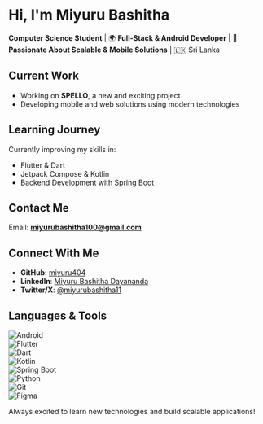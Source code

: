 # Hi, I'm Miyuru Bashitha 

 **Computer Science Student** | 🌍 **Full-Stack & Android Developer** | 📱 **Passionate About Scalable & Mobile Solutions** | 🇱🇰 Sri Lanka  

##  Current Work  
- Working on **SPELLO**, a new and exciting project  
- Developing mobile and web solutions using modern technologies  

##  Learning Journey  
Currently improving my skills in:  
- Flutter & Dart   
- Jetpack Compose & Kotlin   
- Backend Development with Spring Boot  

##  Contact Me  
   Email: **miyurubashitha100@gmail.com**  

##  Connect With Me  
- **GitHub**: [miyuru404](https://github.com/miyuru404)  
- **LinkedIn**: [Miyuru Bashitha Dayananda](https://www.linkedin.com/in/miyurubashitha11)  
- **Twitter/X**: [@miyurubashitha11](https://twitter.com/miyurubashitha11)  

##  Languages & Tools  
![Android](https://img.shields.io/badge/Android-3DDC84?style=for-the-badge&logo=android&logoColor=white)  
![Flutter](https://img.shields.io/badge/Flutter-02569B?style=for-the-badge&logo=flutter&logoColor=white)  
![Dart](https://img.shields.io/badge/Dart-0175C2?style=for-the-badge&logo=dart&logoColor=white)  
![Kotlin](https://img.shields.io/badge/Kotlin-0095D5?style=for-the-badge&logo=kotlin&logoColor=white)  
![Spring Boot](https://img.shields.io/badge/Spring%20Boot-6DB33F?style=for-the-badge&logo=spring-boot&logoColor=white)  
![Python](https://img.shields.io/badge/Python-3776AB?style=for-the-badge&logo=python&logoColor=white)  
![Git](https://img.shields.io/badge/Git-F05032?style=for-the-badge&logo=git&logoColor=white)  
![Figma](https://img.shields.io/badge/Figma-F24E1E?style=for-the-badge&logo=figma&logoColor=white)  

 Always excited to learn new technologies and build scalable applications!  
